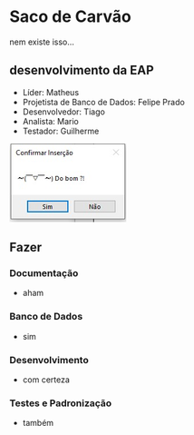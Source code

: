 # Saco de Carvão

nem existe isso...

## desenvolvimento da EAP

- Líder: Matheus
- Projetista de Banco de Dados: Felipe Prado
- Desenvolvedor: Tiago
- Analista: Mario
- Testador: Guilherme

![cadastrando produtos normais](/img/dobom.jpeg)

## Fazer

### Documentação
- aham

### Banco de Dados
- sim

### Desenvolvimento
- com certeza

### Testes e Padronização
- também
